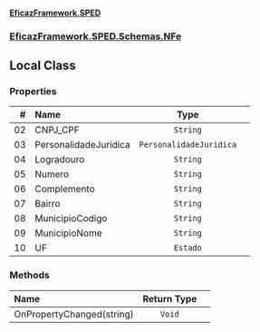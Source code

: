 #### [EficazFramework.SPED](EficazFrameworkSPED.md 'EficazFramework SPED')
### [EficazFramework.SPED.Schemas.NFe](EficazFramework.SPED.Schemas.NFe.md 'EficazFramework.SPED.Schemas.NFe')

## Local Class
### Properties

| # | Name | Type | |
| ---: | :--- | :---: | :--- |
| 02 | CNPJ_CPF | `String` |  |
| 03 | PersonalidadeJuridica | `PersonalidadeJuridica` |  |
| 04 | Logradouro | `String` |  |
| 05 | Numero | `String` |  |
| 06 | Complemento | `String` |  |
| 07 | Bairro | `String` |  |
| 08 | MunicipioCodigo | `String` |  |
| 09 | MunicipioNome | `String` |  |
| 10 | UF | `Estado` |  |
### Methods

| Name | Return Type | |
| :--- | :---: | :--- |
| OnPropertyChanged(string) | `Void` |  |

